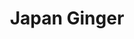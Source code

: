 ---
layout: place
title: "Japan Ginger"
permalink: /washington/issaquah/japan-ginger.html
stateAbbr: WA
stateName: Washington
cityName: Issaquah
seo:
  name: "Japan Ginger"
  type: Restaurant
  links: null
description: "Japan Ginger serves delicious sushi in Issaquah, Washington. Try fresh Japanese dishes for a great dining experience. "
place_id: ChIJxT63aIBvkFQRcC1sUDgzWPQ
photos:
  - name: >-
      places/ChIJxT63aIBvkFQRcC1sUDgzWPQ/photos/AeeoHcIfJZ9B5FgeZzv4lfvc-k0ygFVhuMigSv9WOmMGMsoxUmBoEBV0gxmtTqPp9HKLJR6tAGxEwIZwhwAXrzi22J4kY7nF1yd74MPF2dEBoKx8d9alT_5X6HzdJvhAeZ4_kyTmHvrfb6rslRbOx3u0_ff3CJ8GeDFtyQtOJCpoLj1q7dHQWqPprc28rRGBORfXl7Nr5MEGK_i74r-_bY0eUa_TZHaU4tATU2yURwZ9kyGpc9YkqdcXthi_CBUXDaLktAbKG4ZlB2kMhxCmF4Zfe1cjMWB2XZ9jLdSKbwexWlPo_Q
    widthPx: 3120
    heightPx: 4160
    authorAttributions:
      - displayName: Japan Ginger
        uri: https://maps.google.com/maps/contrib/106273091974130959747
        photoUri: >-
          https://lh3.googleusercontent.com/a/ACg8ocLFf961WBTC8gvmQeiNd_VDGUCQWEKHAPI-o7CXE29N3sHdZg=s100-p-k-no-mo
    flagContentUri: >-
      https://www.google.com/local/imagery/report/?cb_client=maps_api_places.places_api&image_key=!1e10!2sAF1QipNIupx8VYWwhP3ZIxuijIZmAyc90ha99PUVCfYK&hl=en-US
    googleMapsUri: >-
      https://www.google.com/maps/place//data=!3m4!1e2!3m2!1sAF1QipNIupx8VYWwhP3ZIxuijIZmAyc90ha99PUVCfYK!2e10!4m2!3m1!1s0x54906f8068b73ec5:0xf4583338506c2d70
  - name: >-
      places/ChIJxT63aIBvkFQRcC1sUDgzWPQ/photos/AeeoHcINaX7FqMqWqsZS1j0X_e72Wlm8qquIygEQ3TTsM1oerte4PmLYLccjTlDZdDta7WWUDXbkYEk70faqDtCpIfJNRwNz83rARvm6vgg1sqosdtchbFr7wHNtY9PResNeMikAnghMEje-jv73Zj4-e3F36cAlQ4keS8__M_IGR8xRUW9evmCqCvWGclVtuD_Kyrmugfx-uNzx9936x8LYJWAPX8nqQq6d5pVvM9X2rtByspwCn6Zp7ahSOfiObUui7iJXK9VBT3vjNbmjUUiv0-c9OgG7HXQvJLrotsR0U-S2zw
    widthPx: 4160
    heightPx: 3120
    authorAttributions:
      - displayName: Japan Ginger
        uri: https://maps.google.com/maps/contrib/106273091974130959747
        photoUri: >-
          https://lh3.googleusercontent.com/a/ACg8ocLFf961WBTC8gvmQeiNd_VDGUCQWEKHAPI-o7CXE29N3sHdZg=s100-p-k-no-mo
    flagContentUri: >-
      https://www.google.com/local/imagery/report/?cb_client=maps_api_places.places_api&image_key=!1e10!2sAF1QipPlJBo1Bba9Oj7pOqdKedqug9ASV3S1iHcNYNEY&hl=en-US
    googleMapsUri: >-
      https://www.google.com/maps/place//data=!3m4!1e2!3m2!1sAF1QipPlJBo1Bba9Oj7pOqdKedqug9ASV3S1iHcNYNEY!2e10!4m2!3m1!1s0x54906f8068b73ec5:0xf4583338506c2d70
  - name: >-
      places/ChIJxT63aIBvkFQRcC1sUDgzWPQ/photos/AeeoHcL6Aq3sj5pjlD7lluWCSGK4aIC649uXPj_gp_NULXKufbg_oaaX_aUUxwGtLjQSi_nx_V2VDqTjUybGt7bIs-d5BWpykG0COQkYbgeKwZMZPD1_yoO0YAYSlar2dVGAfZSiY7YMZZayF-PYagkjs3MJEVxztIBS2XDsN-eD9gLK_AzqBxhDCgSWdWusVMpVgrsA7D6QnkPro9QshR1LU5OVniGoXR1WJk5CFc7hqQWEg5qab_P384DkBC4Qa42Qcs-gz16kQlAoS31ezH-1nDES2HBaYHruHgIPmToHqhBtWGrteAjwVEeEulvrBbExaq_fJK3RWykChvcLb8nTJDyojU9V2esBn6wNfFYZ91dwcwBXLuS5dcpxzk5iwHMNiqnXTEySz6UcxWXCT7vL7k97wxNAF7Yx18ndHGuNmkCwMA
    widthPx: 4375
    heightPx: 2270
    authorAttributions:
      - displayName: Sonnet Sin
        uri: https://maps.google.com/maps/contrib/102842359811176074154
        photoUri: >-
          https://lh3.googleusercontent.com/a-/ALV-UjUd6dKa2OWGqB5ewryvi1HRraiWg6Z6O4cUOGBy1JIl0klkFFW9ng=s100-p-k-no-mo
    flagContentUri: >-
      https://www.google.com/local/imagery/report/?cb_client=maps_api_places.places_api&image_key=!1e10!2sCIHM0ogKEICAgIDX4M2sZg&hl=en-US
    googleMapsUri: >-
      https://www.google.com/maps/place//data=!3m4!1e2!3m2!1sCIHM0ogKEICAgIDX4M2sZg!2e10!4m2!3m1!1s0x54906f8068b73ec5:0xf4583338506c2d70
  - name: >-
      places/ChIJxT63aIBvkFQRcC1sUDgzWPQ/photos/AeeoHcL6OjlDZxz1M5elQxHsBgDy9GqPoHrCvLXTIq786WIRs1yideem8z233YNjue841L2QGR3EuUNBL75O1GMF11NVx1WCGpd-1FrAV-Mqsq8fuJtcTclKyMi7-F3oIxy75Wte5J91xF0htKNp_mhKtnEevPiO5yiAXDzZXqouoAW1JBUVldcgG8QpGGpFAaTF57Y0hHIHisOHESIVHMdsiD9aApHd-oXkMBW5xRxFEUMTv1q-TtxIzp9y-r0I_QeuRv5p4mI5rtEGNTDymRIxu3XCA8_f_VrSGUf2iS_YJuKewfbsHZxbHMktS0b4JR0J7W3_ZEggu5c3o779H_wXdB02YuckiofGqO8og98mLDk3t7EZ3GLS6yMemu2giyRkV-iZzju1rIcD2S_BX8I8PP4z3eCHO-_aenzyRWK2VyGSiw
    widthPx: 3024
    heightPx: 4032
    authorAttributions:
      - displayName: Ayanna Kelly
        uri: https://maps.google.com/maps/contrib/112489538489171585188
        photoUri: >-
          https://lh3.googleusercontent.com/a-/ALV-UjXQzUiaIG-2z9uM7j-5l5VC6e-wKm0BX59vif00-nKWN8TeLmQ6=s100-p-k-no-mo
    flagContentUri: >-
      https://www.google.com/local/imagery/report/?cb_client=maps_api_places.places_api&image_key=!1e10!2sCIHM0ogKEICAgICvmumyTw&hl=en-US
    googleMapsUri: >-
      https://www.google.com/maps/place//data=!3m4!1e2!3m2!1sCIHM0ogKEICAgICvmumyTw!2e10!4m2!3m1!1s0x54906f8068b73ec5:0xf4583338506c2d70
  - name: >-
      places/ChIJxT63aIBvkFQRcC1sUDgzWPQ/photos/AeeoHcLC5UUvwe5ONgCuCo2bRE_nSZ1UpUBNpl-J3WgEcaZfAV1OHwXDNASJubB2x1tW3BxdgzIvDgKyfDIzhl1oL2OeQUrXS_t39UqDjTHkHt-riS_vsELtYeDEMUL-9yw_qV5-Hu2iBkziy65Ai4QkZnnGsdWQrXmSUCxTl9Wrx0rIYrKYrhSC7aQKvzFrgaRX7RQZd7oLB3an55PlQBN_bhtPY4AVlWp-feWTKkpcvMCZdD11-j94lonKKkgNA7H3y9s-TNj9_gTc11bJ0ht7DV3slM9o6FBB5ARj4fEtGTOw2Ei2rZaqjgdSA33Tmka_FuNJZf8bKsJngXiFt8Hqs2TxKxUyuoxA12z23btopWgkNolLUW47r6QtPwVvmAl_SJlvO-gEKKdDesBbDJ-IfjbeOL7jE1VgBpBTfxYw6TstIQ0
    widthPx: 4160
    heightPx: 3120
    authorAttributions:
      - displayName: Bonnie K. Nicholson
        uri: https://maps.google.com/maps/contrib/111292722147555881307
        photoUri: >-
          https://lh3.googleusercontent.com/a-/ALV-UjWMAVRxFHDvVRM1r6syQuqioBLXSsNQrl3FZlR0wz6icJaDXtTY2g=s100-p-k-no-mo
    flagContentUri: >-
      https://www.google.com/local/imagery/report/?cb_client=maps_api_places.places_api&image_key=!1e10!2sCIHM0ogKEICAgIChyMO4rgE&hl=en-US
    googleMapsUri: >-
      https://www.google.com/maps/place//data=!3m4!1e2!3m2!1sCIHM0ogKEICAgIChyMO4rgE!2e10!4m2!3m1!1s0x54906f8068b73ec5:0xf4583338506c2d70
  - name: >-
      places/ChIJxT63aIBvkFQRcC1sUDgzWPQ/photos/AeeoHcLjHP9GMstFgHICD-8z5UKb8OiYMFVpS8oMcI9RbUcMjOnqr4bZc5k2Q2qv0XbgGbSHcQXkAFiXBaOtW3nLppoRVuafaJq0b1_bX6HEywLOQAte3BZyBT1gYrhuMDbI7E5YkzaeX5Y4KO2AX9V6CF8i1QTe0sJUCGFMUYiHz1r0OrrIs2PgBTWhzchQ4_dxP6kElMznN7pkSVgOmzdOkyJSUD0yVoBAJ5Igd2U9WfEUgTdCgQd85Wb-O8h59R0wqWkm5Qm82uW-ofXR9FXtNfmR0l_J5sUWg-p_YRec9_Bv2zlPBqRPxZm8ljxnIE7ZFmj37FH-pMm1PjfhHv1cr8yJTDslkqt2Xw-CFJa0Yvrrsa7maXIAQbJbKUzGzrQXNt1Ec6J_dfaWmaLmYt0A3aAYu1et4DgaU_7SfzrJi2WaDwHS
    widthPx: 4032
    heightPx: 3024
    authorAttributions:
      - displayName: Peter Svensk
        uri: https://maps.google.com/maps/contrib/108273198259694510173
        photoUri: >-
          https://lh3.googleusercontent.com/a-/ALV-UjVeELRfls3teHi_tzmlrSFok-oZY0jjMZdnS2ivnj_NaLp7lC-0wA=s100-p-k-no-mo
    flagContentUri: >-
      https://www.google.com/local/imagery/report/?cb_client=maps_api_places.places_api&image_key=!1e10!2sCIHM0ogKEICAgIChyvyZuQE&hl=en-US
    googleMapsUri: >-
      https://www.google.com/maps/place//data=!3m4!1e2!3m2!1sCIHM0ogKEICAgIChyvyZuQE!2e10!4m2!3m1!1s0x54906f8068b73ec5:0xf4583338506c2d70
  - name: >-
      places/ChIJxT63aIBvkFQRcC1sUDgzWPQ/photos/AeeoHcIcc9Arcx_ITvTnOPpEgBDVA1fNE7Rt8ub2SmBlOYw7YC1pXwwNoag-11CL6FYzZZakPj_87LgjHahQRArU4iuOya6D4hjliiedSZXOxX7-xUqU0CO7qzF4pJ9dBUgILxUR0Cv23H4WsYqTSO0rT2-lB1YfwFP87nU0fASjJd4omHkBlZu6oHlgfhlTmu0n4X4pXIojUDWUqKg-qqQsWfsrdumw8DoAqYKVAhPJ1YYmbqBCEaaE3EWKP6BmSCWbtb7ywHsUqqTBvkuIoVewxKFm8MgUWP7S9Mzvc0CcnUImBq3erp0jt3D5fwLk4oVzKL6EKHV3_kOimqErdetV_OZpTyFfl4AQii_zHxa-jlw0tNGSLNl_8mk6Hksz4ON3BvVMS7YjhwZgxvIyicVAbK0SMMZEfsAIlLDx16awI2s
    widthPx: 4032
    heightPx: 3024
    authorAttributions:
      - displayName: Lucy Bai
        uri: https://maps.google.com/maps/contrib/101700169666519742128
        photoUri: >-
          https://lh3.googleusercontent.com/a-/ALV-UjW-PhcYEB4ei3cwwKMBqUYRnvoBKJBVj8wOMGVef9rv5BN_vcAx=s100-p-k-no-mo
    flagContentUri: >-
      https://www.google.com/local/imagery/report/?cb_client=maps_api_places.places_api&image_key=!1e10!2sCIHM0ogKEICAgIDF55zgRA&hl=en-US
    googleMapsUri: >-
      https://www.google.com/maps/place//data=!3m4!1e2!3m2!1sCIHM0ogKEICAgIDF55zgRA!2e10!4m2!3m1!1s0x54906f8068b73ec5:0xf4583338506c2d70
  - name: >-
      places/ChIJxT63aIBvkFQRcC1sUDgzWPQ/photos/AeeoHcL5tmyEXUBtMzboVfsxo7HnGqKRgfA_yf_vug9GIZ1czf4HciGD-AtDvWEAutrE7W9TL43MqBeaFoTrGRTB0SSMlGU3PgpX1IcvxbJjHkkIkogfmZN23OJ_asm7NCeTG1z3FU3H_tY1cZsa3LSxLIHHJfAtt4JwK9_KbeSbBV32463rvodpY4WCkd3VdFzyjWDaUoKkv-L2VnTmTbBZiVpVc3R4N1lSEZ679QtrzUNVc6vV2jYu-gbtYrPN2ZZNitGQMx1vilvptWeccwgf321Mmcmzsn0S8WX_qhv3ON1UFi9OdthOTISHK_lb7V4gRDDxoVwS6TsUvD_FpOIkpPOHxN8pLKRj2lSts2UtTLB21Ur8nz98wKSiEYmD2Hkfo4-HnEa8HWtK7ksmN-odfPr23AQlOc0AtBMUqVTe9VAS_Q
    widthPx: 3024
    heightPx: 4032
    authorAttributions:
      - displayName: Anastasia Zhdanova
        uri: https://maps.google.com/maps/contrib/107124971456091964492
        photoUri: >-
          https://lh3.googleusercontent.com/a-/ALV-UjV5kR2WkkPEqpwQXMjxn6PeR_6zds6wBqghpJnNmaxpsl-O6Ah18A=s100-p-k-no-mo
    flagContentUri: >-
      https://www.google.com/local/imagery/report/?cb_client=maps_api_places.places_api&image_key=!1e10!2sCIHM0ogKEICAgICV_NjxYg&hl=en-US
    googleMapsUri: >-
      https://www.google.com/maps/place//data=!3m4!1e2!3m2!1sCIHM0ogKEICAgICV_NjxYg!2e10!4m2!3m1!1s0x54906f8068b73ec5:0xf4583338506c2d70
  - name: >-
      places/ChIJxT63aIBvkFQRcC1sUDgzWPQ/photos/AeeoHcLfTAnm0kNaTDl1J1sXormdmIjAoxaoGYdZX09RrS3ugMufbBkuYp3hP6iQM_IPWplFNXGh-mvhoK6_1OpZrUUiXnLeLMWz3j1K9kLyRy_5dgq__u_NZtqi99Yanqsyrzte_RjlgiT3IfPjGnQ5gqxaproXUfEX0aKggftclLwogtGOg2CtZcveWCB3Dzh23UkmwJZba8PrajzRBAJY5E04OLPWzmrIPOsf2YNpMLaVX6S3VIxNuLdoEVTg5SwymWhEtXkCQml9BqIkYDK7Q02ypluPzbLIJ6i1FoA4MsIKoO0CU8iH25PlDGybwQbPeK0yk66Xa05ObsCpmkRtpO2VAMg6WN5-qDcUB6DEh8b2bUUbT_DuaXU6mQ7W9Y7-RNwrzQJowhzugEuvrGFkFB3GP7r3qbAZXaApg9DhGYw
    widthPx: 3024
    heightPx: 4032
    authorAttributions:
      - displayName: R M
        uri: https://maps.google.com/maps/contrib/106013930935433012119
        photoUri: >-
          https://lh3.googleusercontent.com/a/ACg8ocL2SIfLNn_98wAiwqOrmoKM-5BCGVc1ow0DR2GZxSqnp560_g=s100-p-k-no-mo
    flagContentUri: >-
      https://www.google.com/local/imagery/report/?cb_client=maps_api_places.places_api&image_key=!1e10!2sCIHM0ogKEICAgIC-9K3hJQ&hl=en-US
    googleMapsUri: >-
      https://www.google.com/maps/place//data=!3m4!1e2!3m2!1sCIHM0ogKEICAgIC-9K3hJQ!2e10!4m2!3m1!1s0x54906f8068b73ec5:0xf4583338506c2d70
  - name: >-
      places/ChIJxT63aIBvkFQRcC1sUDgzWPQ/photos/AeeoHcIymyy27xfMnR-jDXRg81TVaXzdRDj311wCk0hrs11nouUSjjd0L2eusgeAOX-CfQQfWEFzUNcPPGyCeyUsDmamcOcu_M4h6VcA3Gqwd1sgLxwjBnyj5x3wk2DPj0MSaQNfCfe3O4KYevDfg6w_ikQORZHEzONaU-4waYIfCAbZWdpqssl9EGDwSTjqo9Y6mwsvf6-6TEX6hPJZ-IwYvPqWJ7QnEfDVhpZXNPzk291pHV4vHLivhi6hwqRmD15uzSTQMvluHS6XWmZtX9I8ghvSvDewWsUELbTyxV3RJi5wCTPvsjCfZOpgVDvGgcwbWVsG2ubKmmJAc5C4GPqKJT6UxLezzbAWQDT06lFNRvMXAaLjjQ_oNTD3XpyAUv03c1Nr0v3a9dunf7alzQWJRwmEZ1jCZzIU9z2JHZMsIqEvVQ
    widthPx: 3024
    heightPx: 4032
    authorAttributions:
      - displayName: Noa Michael
        uri: https://maps.google.com/maps/contrib/110205513911072852860
        photoUri: >-
          https://lh3.googleusercontent.com/a-/ALV-UjWl3QgrpzLNeE9rWqRrmv4BsJIEGHVov6Ru-r8A11Zx2P5I-eS73A=s100-p-k-no-mo
    flagContentUri: >-
      https://www.google.com/local/imagery/report/?cb_client=maps_api_places.places_api&image_key=!1e10!2sCIHM0ogKEICAgMDg8OfVXQ&hl=en-US
    googleMapsUri: >-
      https://www.google.com/maps/place//data=!3m4!1e2!3m2!1sCIHM0ogKEICAgMDg8OfVXQ!2e10!4m2!3m1!1s0x54906f8068b73ec5:0xf4583338506c2d70
address: 220 Front St N, Issaquah, WA 98027, USA
street: 220 Front St N
city: Issaquah
state: WA
zip: '98027'
country: USA
neighborhood: Olde Town
latitude: '47.532731'
longitude: '-122.036200'
accessibility_options:
  wheelchairAccessibleParking: true
  wheelchairAccessibleEntrance: true
  wheelchairAccessibleRestroom: true
  wheelchairAccessibleSeating: true
business_status: OPERATIONAL
name: Japan Ginger
google_maps_links:
  directionsUri: >-
    https://www.google.com/maps/dir//''/data=!4m7!4m6!1m1!4e2!1m2!1m1!1s0x54906f8068b73ec5:0xf4583338506c2d70!3e0
  placeUri: https://maps.google.com/?cid=17606879060165406064
  writeAReviewUri: >-
    https://www.google.com/maps/place//data=!4m3!3m2!1s0x54906f8068b73ec5:0xf4583338506c2d70!12e1
  reviewsUri: >-
    https://www.google.com/maps/place//data=!4m4!3m3!1s0x54906f8068b73ec5:0xf4583338506c2d70!9m1!1b1
  photosUri: >-
    https://www.google.com/maps/place//data=!4m3!3m2!1s0x54906f8068b73ec5:0xf4583338506c2d70!10e5
primary_type: Japanese Restaurant
opening_hours:
  regular: null
  current: null
secondary_opening_hours:
  regular:
    weekdayDescriptions: null
    type: null
  current:
    weekdayDescriptions: null
    type: null
phone: (425) 427-6080
price_level: PRICE_LEVEL_INEXPENSIVE
price_range: $10 &ndash; $20
rating: '4.5'
rating_count: 224
website: null
reviews: null
parking_options: null
payment_options: null
allow_dogs: null
curbside_pickup: null
delivery: null
dine_in: null
good_for_children: null
good_for_groups: null
good_for_sports: null
live_music: null
menu_for_children: null
outdoor_seating: null
reservable: null
restroom: null
serves_beer: null
serves_breakfast: null
serves_brunch: null
serves_cocktails: null
serves_coffee: null
serves_dinner: null
serves_dessert: null
serves_lunch: null
serves_vegetarian_food: null
serves_wine: null
takeout: null
summary: null

---